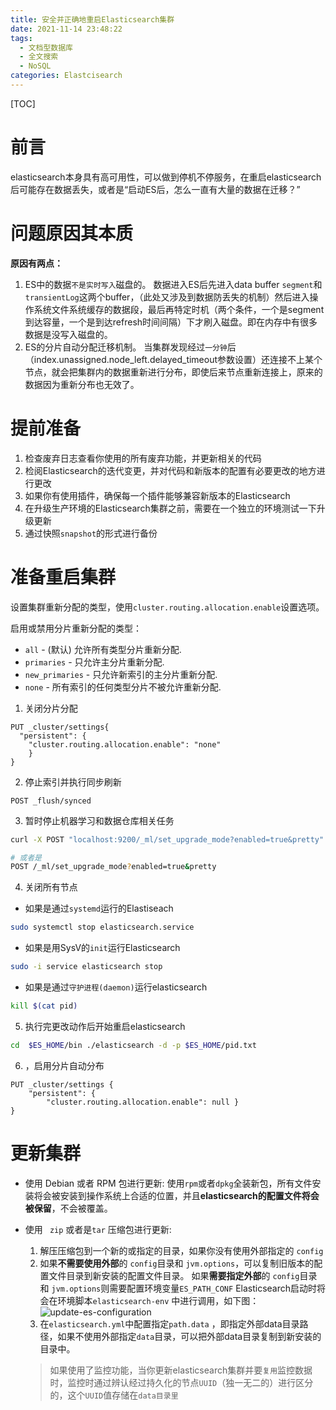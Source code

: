 ```yaml
---
title: 安全并正确地重启Elasticsearch集群
date: 2021-11-14 23:48:22
tags: 
  - 文档型数据库
  - 全文搜索
  - NoSQL
categories: Elastcisearch
---
```


[TOC]
# 前言
elasticsearch本身具有高可用性，可以做到停机不停服务，在重启elasticsearch后可能存在数据丢失，或者是“启动ES后，怎么一直有大量的数据在迁移？”
# 问题原因其本质
**原因有两点：**
1. ES中的数据``不是实时写入``磁盘的。
数据进入ES后先进入data buffer `segment`和`transientLog`这两个buffer，（此处又涉及到数据防丢失的机制）然后进入操作系统文件系统缓存的数据段，最后再特定时机（两个条件，一个是segment到达容量，一个是到达refresh时间间隔）下才刷入磁盘。即在内存中有很多数据是没写入磁盘的。
2. ES的分片自动分配迁移机制。
当集群发现经过`一分钟`后（index.unassigned.node_left.delayed_timeout参数设置）还连接不上某个节点，就会把集群内的数据重新进行分布，即使后来节点重新连接上，原来的数据因为重新分布也无效了。


# 提前准备
1. 检查废弃日志查看你使用的所有废弃功能，并更新相关的代码
2. 检阅Elasticsearch的迭代变更，并对代码和新版本的配置有必要更改的地方进行更改
3. 如果你有使用插件，确保每一个插件能够兼容新版本的Elasticsearch
4. 在升级生产环境的Elasticsearch集群之前，需要在一个独立的环境测试一下升级更新
5. 通过快照`snapshot`的形式进行备份


# 准备重启集群


设置集群重新分配的类型，使用`cluster.routing.allocation.enable`设置选项。

启用或禁用分片重新分配的类型：
- `all` - (默认) 允许所有类型分片重新分配.
- `primaries` - 只允许主分片重新分配.
- `new_primaries` - 只允许新索引的主分片重新分配.
- `none` - 所有索引的任何类型分片不被允许重新分配.

1. 关闭分片分配
```http
PUT _cluster/settings{
  "persistent": {
    "cluster.routing.allocation.enable": "none"
    }
}
```
2. 停止索引并执行同步刷新
```http
POST _flush/synced
```
3. 暂时停止机器学习和数据仓库相关任务
```bash
curl -X POST "localhost:9200/_ml/set_upgrade_mode?enabled=true&pretty"

# 或者是
POST /_ml/set_upgrade_mode?enabled=true&pretty
```
4. 关闭所有节点
* 如果是通过`systemd`运行的Elastiseach
```bash
sudo systemctl stop elasticsearch.service
```
* 如果是用SysV的`init`运行Elasticsearch
```bash
sudo -i service elasticsearch stop
```
* 如果是通过`守护进程(daemon)`运行elasticsearch
```bash
kill $(cat pid)
```

5. 执行完更改动作后开始重启elasticsearch
```bash
cd  $ES_HOME/bin ./elasticsearch -d -p $ES_HOME/pid.txt
```

6. ，启用分片自动分布

```http
PUT _cluster/settings { 
    "persistent": {
        "cluster.routing.allocation.enable": null }
}
```





# 更新集群
* 使用 Debian 或者 RPM 包进行更新:
使用`rpm`或者`dpkg`全装新包，所有文件安装将会被安装到操作系统上合适的位置，并且**elasticsearch的配置文件将会被保留**，不会被覆盖。
&emsp;
*  使用 ` zip` 或者是`tar` 压缩包进行更新:
    1. 解压压缩包到一个新的或指定的目录，如果你没有使用外部指定的 `config`
    2. 如果**不需要使用外部**的 `config`目录和 `jvm.options`，可以复制旧版本的配置文件目录到新安装的配置文件目录。
    如果**需要指定外部**的 `config`目录和 `jvm.options`则需要配置环境变量`ES_PATH_CONF` Elasticsearch启动时将会在环境脚本`elasticsearch-env` 中进行调用，如下图：
    ![update-es-configuration](https://images.marcus659.com/typora/update-es-configuration.png)
    3. 在`elasticsearch.yml`中配置指定`path.data` ，即指定外部data目录路径，如果不使用外部指定`data`目录，可以把外部data目录复制到新安装的目录中。
    
    >如果使用了监控功能，当你更新elasticsearch集群并要`复用`监控数据时，监控时通过辨认经过持久化的节点`UUID`（独一无二的）进行区分的，这个`UUID`值存储在`data目录里`
